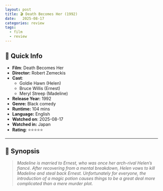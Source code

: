 ```yaml
---
layout: post
title: 🎬 Death Becomes Her (1992)
date:   2025-08-17
categories: review
tags:
  - film
  - review
---
```

## 📌 Quick Info

- **Film**: Death Becomes Her
- **Director:** Robert Zemeckis
- **Cast**: 
	- Goldie Hawn (Helen)
	- Bruce Willis (Ernest)
	- Meryl Streep (Madeline)
- **Release Year:** 1992
- **Genre:** Black comedy
- **Runtime:** 104 mins
- **Language:** English
- **Watched on**: 2025-08-17
- **Watched in:** Japan
- **Rating**: ⭐⭐⭐⭐⭐

---

## 📝 Synopsis

> *Madeline is married to Ernest, who was once her arch-rival Helen’s fiancé. After recovering from a mental breakdown, Helen vows to kill Madeline and steal back Ernest. Unfortunately for everyone, the introduction of a magic potion causes things to be a great deal more complicated than a mere murder plot.*
